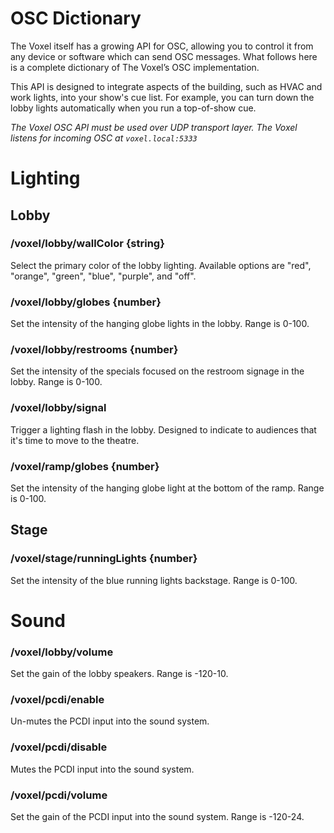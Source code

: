 # OSC Dictionary

The Voxel itself has a growing API for OSC, allowing you to control it from any device or software which can send OSC messages. What follows here is a complete dictionary of The Voxel’s OSC implementation.

This API is designed to integrate aspects of the building, such as HVAC and work lights, into your show's cue list. For example, you can turn down the lobby lights automatically when you run a top-of-show cue.

*The Voxel OSC API must be used over UDP transport layer. The Voxel listens for incoming OSC at `voxel.local:5333`*

# Lighting

## Lobby

### /voxel/lobby/wallColor {string}
Select the primary color of the lobby lighting. Available options are "red", "orange", "green", "blue", "purple", and "off".

### /voxel/lobby/globes {number}
Set the intensity of the hanging globe lights in the lobby. Range is 0-100.

### /voxel/lobby/restrooms {number}
Set the intensity of the specials focused on the restroom signage in the lobby. Range is 0-100.

### /voxel/lobby/signal
Trigger a lighting flash in the lobby. Designed to indicate to audiences that it's time to move to the theatre.

### /voxel/ramp/globes {number}
Set the intensity of the hanging globe light at the bottom of the ramp. Range is 0-100.

## Stage

### /voxel/stage/runningLights {number}
Set the intensity of the blue running lights backstage. Range is 0-100.

# Sound

### /voxel/lobby/volume
Set the gain of the lobby speakers. Range is -120-10. 

### /voxel/pcdi/enable
Un-mutes the PCDI input into the sound system.

### /voxel/pcdi/disable
Mutes the PCDI input into the sound system.

### /voxel/pcdi/volume
Set the gain of the PCDI input into the sound system. Range is -120-24. 

